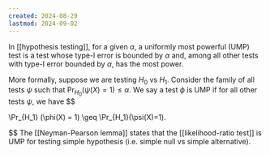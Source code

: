 ```yaml
---
created: 2024-08-29
lastmod: 2024-09-02
---
```

In [[hypothesis testing]], for a given $\alpha$, a uniformly most powerful (UMP) test is a test whose type-I error is bounded by $\alpha$ and, among all other tests with type-I error bounded by $\alpha$, has the most power. 

More formally, suppose we are testing $H_0$ vs $H_1$. Consider the family of all tests $\psi$ such that $\Pr_{H_0}(\psi(X) = 1)\leq \alpha$. We say a test $\phi$ is UMP if for all other tests $\psi$, we have 
$$

\Pr_{H_1} (\phi(X) = 1) \geq \Pr_{H_1}(\psi(X)=1).

$$
The [[Neyman-Pearson lemma]] states that the [[likelihood-ratio test]] is UMP for testing simple hypothesis (i.e. simple null vs simple alternative). 
